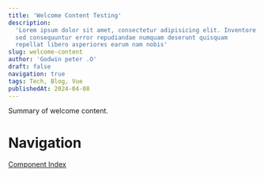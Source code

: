 ```yaml
---
title: 'Welcome Content Testing'
description:
  'Lorem ipsum dolor sit amet, consectetur adipisicing elit. Inventore
  sed consequuntur error repudiandae numquam deserunt quisquam
  repellat libero asperiores earum nam nobis'
slug: welcome-content
author: 'Godwin peter .O'
draft: false
navigation: true
tags: Tech, Blog, Vue
publishedAt: 2024-04-08
---
```


Summary of welcome content.

# Navigation

[Component Index](/blog)
